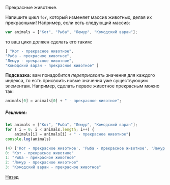 Прекрасные животные.

Напишите цикл ````for````, который изменяет массив животных, делая их прекрасными! Например, если есть следующий массив:

`````javascript
var animals = ["Кот", "Рыба", "Лемур", "Комодский варан"];
`````
то ваш цикл должен сделать его таким:
`````javascript
[ "Кот - прекрасное животное", 
"Рыба - прекрасное животное", 
"Лемур - прекрасное животное", 
"Комодский варан - прекрасное животное" ]
`````
**Подсказка:** вам понадобится *переприсвоить* значения для
каждого индекса, то есть присвоить новые значения уже существующим элементам. Например, сделать первое животное прекрасным можно так:
`````javascript
animals[0] = animals[0] + " - прекрасное животное";
`````
##### Решение:

`````javascript
let animals = ["Кот", "Рыба", "Лемур", "Комодский варан"];
for ( i = 0; i < animals.length; i++) {
    animals[i] = animals[i] + " - прекрасное животное"}
console.log(animals)

(4) ['Кот - прекрасное животное', 'Рыба - прекрасное животное', 'Лемур - прекрасное животное', 'Комодский варан - прекрасное животное']
0: "Кот - прекрасное животное"
1: "Рыба - прекрасное животное"
2: "Лемур - прекрасное животное"
3: "Комодский варан - прекрасное животное"
`````

[Назад](README.md)

